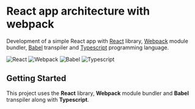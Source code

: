 # React app architecture with webpack

Development of a simple React app with [React](https://reactjs.org/) library, [Webpack](https://webpack.js.org/) module bundler, [Babel](https://babeljs.io/) transpiler and [Typescript](https://www.typescriptlang.org/) programming language.

![React](https://img.shields.io/badge/React-16.13.1-blue.svg?logo=react&longCache=true&style=flat) ![Webpack](https://img.shields.io/badge/Webpack-4.44.1-lightblue.svg?logo=webpack&longCache=true&style=flat) ![Babel](https://img.shields.io/badge/Babel-7.11-yellow.svg?logo=babel&longCache=true&style=flat) ![Typescript](https://img.shields.io/badge/Typescript-4.0.3-white.svg?logo=typescript&longCache=true&style=flat)

## Getting Started

This project uses the **React** library, **Webpack** module bundler and **Babel** transpiler along with **Typescript**.
